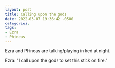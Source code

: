 ```yaml
---
layout: post
title: Calling upon the gods
date: 2022-03-07 19:36:42 -0500
categories:
tags:
- Ezra
- Phineas
---
```


Ezra and Phineas are talking/playing in bed at night.

Ezra: "I call upon the gods to set this stick on fire."
